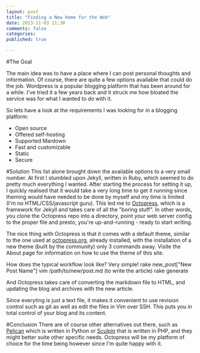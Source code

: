 ```yaml
---
layout: post
title: "Finding a New Home for the Web"
date: 2013-11-03 11:30
comments: false
categories:
published: true 

---
```

#The Goal

The main idea was to have a place where I can post personal thoughts and information.  Of course, there are quite a few options available that could do the job.  Wordpress is a popular blogging platform that has been around for a while.  I've tried  it a few years back and it struck me how bloated the service was for what I wanted to do with it.  

So lets have a look at the requirements I was looking for in a blogging platform:

* Open source
* Offered self-hosting
* Supported Mardown
* Fast and customizable
* Static
* Secure

#Solution
This list alone brought down the available options to a very small number.  At first I stumbled upon Jekyll, written in Ruby, which seemed to do pretty much everything I wanted.  After starting the process for setting it up, I quickly realised that it would take a very long time to get it running since theming would have needed to be done by myself and my time is limited (I'm no HTML/CSS/javascript guru).  This led me to [Octopress](https://github.com/imathis/octopress), which is a framework for Jekyll and takes care of all the "boring stuff".  In other words, you clone the Octopress repo into a directory, point your web server config to the proper file and presto, you're up-and-running - ready to start writing.  

The nice thing with Octopress is that it comes with a default theme, similar to the one used at [octopress.org](http://octopress.org), already installed, with the installation of a new theme (built by the community) only 3 commands away.  Visite the About page for information on how to use the theme of this site.

How does the typical workflow look like?  Very simple!
    rake new_post["New Post Name"]
    vim /path/to/new/post.md (to write the article)
    rake generate

And Octopress takes care of converting the markdown file to HTML, and updating the blog and archives with the new article.  

Since everyting is just a text file, it makes it convenient to use revision control such as git as well as edit the files in Vim over SSH.  This puts you in total control of your blog and its content.

#Conclusion
There are of course other alternatives out there, such as [Pelican](https://github.com/getpelican/pelican) which is written in Python or [Sculpin](https://sculpin.io) that is written in PHP, and they might better suite other specific needs.  Octopress will be my platform of choice for the time being however since I'm quite happy with it.
